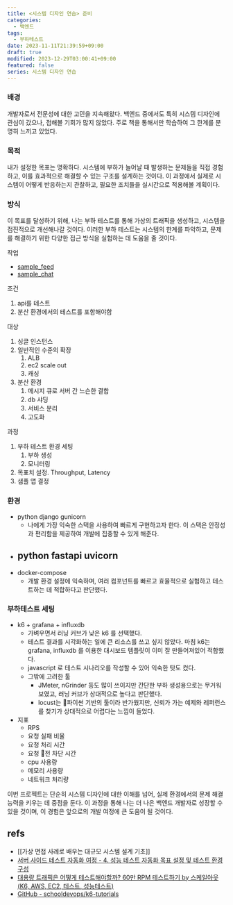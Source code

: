 ```yaml
---
title: <시스템 디자인 연습> 준비
categories:
  - 백엔드
tags:
  - 부하테스트
date: 2023-11-11T21:39:59+09:00
draft: true
modified: 2023-12-29T03:00:41+09:00
featured: false
series: 시스템 디자인 연습
---
```

### 배경
개발자로서 전문성에 대한 고민을 지속해왔다. 백엔드 중에서도 특히 시스템 디자인에 관심이 갔으나, 접해볼 기회가 많지 않았다. 주로 책을 통해서만 학습하여 그 한계를 분명히 느끼고 있었다. 

### 목적
내가 설정한 목표는 명확하다. 시스템에 부하가 늘어날 때 발생하는 문제들을 직접 경험하고, 이를 효과적으로 해결할 수 있는 구조를 설계하는 것이다. 이 과정에서 실제로 시스템이 어떻게 반응하는지 관찰하고, 필요한 조치들을 실시간으로 적용해볼 계획이다.

### 방식
이 목표를 달성하기 위해, 나는 부하 테스트를 통해 가상의 트래픽을 생성하고, 시스템을 점진적으로 개선해나갈 것이다. 이러한 부하 테스트는 시스템의 한계를 파악하고, 문제를 해결하기 위한 다양한 접근 방식을 실험하는 데 도움을 줄 것이다.

작업
- [sample\_feed](https://github.com/chankoo/load-testing-practices/tree/main/sample_feed)
- [sample\_chat](https://github.com/chankoo/load-testing-practices/tree/main/sample_chat)


조건
1. api를 테스트
2. 분산 환경에서의 테스트를 포함해야함 

대상
1. 싱글 인스턴스
2. 일반적인 수준의 확장
	1. ALB
	2. ec2 scale out
	3. 캐싱
3. 분산 환경
	1. 메시지 큐로 서버 간 느슨한 결합
	2. db 샤딩
	3. 서비스 분리
	4. 고도화

과정
1. 부하 테스트 환경 세팅
	1. 부하 생성
	2. 모니터링
2. 목표치 설정. Throughput, Latency 
3. 샘플 앱 결정

### 환경
- python django gunicorn
	- 나에게 가장 익숙한 스택을 사용하여 빠르게 구현하고자 한다. 이 스택은 안정성과 편리함을 제공하여 개발에 집중할 수 있게 해준다.
- python fastapi uvicorn
	- 
- docker-compose
	- 개발 환경 설정에 익숙하며, 여러 컴포넌트를 빠르고 효율적으로 실험하고 테스트하는 데 적합하다고 판단했다.

### 부하테스트 세팅
- k6 + grafana + influxdb
	- 가벼우면서 러닝 커브가 낮은 k6 를 선택했다. 
	- 테스트 결과를 시각화하는 일에 큰 리소스를 쓰고 싶지 않았다. 마침 k6는 grafana, influxdb 를 이용한 대시보드 템플릿이 이미 잘 만들어져있어 적합했다.
	- javascript 로 테스트 시나리오를 작성할 수 있어 익숙한 탓도 컸다.
	- 그밖에 고려한 툴
		- JMeter, nGrinder 등도 많이 쓰이지만 간단한 부하 생성용으로는 무거워보였고, 러닝 커브가 상대적으로 높다고 판단했다.
		- locust는 파이썬 기반의 툴이라 반가웠지만, 신뢰가 가는 예제와 레퍼런스를 찾기가 상대적으로 어렵다는 느낌이 들었다.
- 지표
	- RPS
	- 요청 실패 비율
	- 요청 처리 시간
	- 요청 전 차단 시간
	- cpu 사용량
	- 메모리 사용량
	- 네트워크 처리량

이번 프로젝트는 단순히 시스템 디자인에 대한 이해를 넘어, 실제 환경에서의 문제 해결 능력을 키우는 데 중점을 둔다. 이 과정을 통해 나는 더 나은 백엔드 개발자로 성장할 수 있을 것이며, 이 경험은 앞으로의 개발 여정에 큰 도움이 될 것이다.


## refs
- [[가상 면접 사례로 배우는 대규모 시스템 설계 기초]]
- [서버 사이드 테스트 자동화 여정 - 4. 성능 테스트 자동화 목표 설정 및 테스트 환경 구성](https://engineering.linecorp.com/ko/blog/server-side-test-automation-4)
- [대용량 트래픽은 어떻게 테스트해야할까? 60만 RPM 테스트하기 by 스케일아웃 (K6, AWS, EC2, 테스트, 성능테스트)](https://vince-kim.tistory.com/39)
- [GitHub - schooldevops/k6-tutorials](https://github.com/schooldevops/k6-tutorials)

